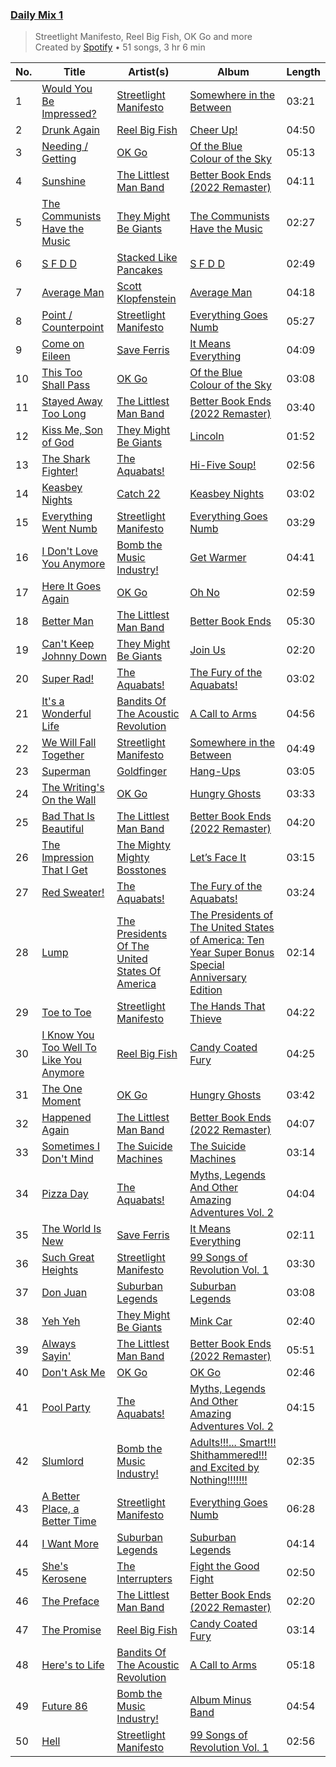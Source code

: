 ### [Daily Mix 1](https://open.spotify.com/playlist/37i9dQZF1E39Gzb56luQni)

> Streetlight Manifesto, Reel Big Fish, OK Go and more<br>
> Created by [Spotify](https://open.spotify.com/user/spotify) • 51 songs, 3 hr 6 min

| No. | Title | Artist(s) | Album | Length |
|---|---|---|---|---|
| 1 | [Would You Be Impressed?](https://open.spotify.com/track/53tGM1hwL54m0PQtQ420Np) | [Streetlight Manifesto](https://open.spotify.com/artist/1OKOTYGoCE2buxTYMegJp7) | [Somewhere in the Between](https://open.spotify.com/album/0uecz2X2V83TuxOwJv7mgg) | 03:21 |
| 2 | [Drunk Again](https://open.spotify.com/track/1SJ7iG7shJKXgM2jjHI5Bk) | [Reel Big Fish](https://open.spotify.com/artist/3bXhZFreBJF4QDUUiMmtZW) | [Cheer Up!](https://open.spotify.com/album/4NnZ9iFQA6jQFMySPjQCJQ) | 04:50 |
| 3 | [Needing / Getting](https://open.spotify.com/track/5dWUTX3wNkCpVT2ADvEJ7r) | [OK Go](https://open.spotify.com/artist/3hozsZ9hqNq7CoBGYNlFTz) | [Of the Blue Colour of the Sky](https://open.spotify.com/album/41VPP2i2Yrwe8bXs5NNpM9) | 05:13 |
| 4 | [Sunshine](https://open.spotify.com/track/62uPQAsVVxZ3YCBL5EqWmk) | [The Littlest Man Band](https://open.spotify.com/artist/17k3bJ9DcdzXwTIayHG0Xb) | [Better Book Ends (2022 Remaster)](https://open.spotify.com/album/5jXHOIFAi54m8CWRx78YXb) | 04:11 |
| 5 | [The Communists Have the Music](https://open.spotify.com/track/1FxKw2GFlIinh2m7jjied5) | [They Might Be Giants](https://open.spotify.com/artist/6zB02lwP6L6ZH32nggQiJT) | [The Communists Have the Music](https://open.spotify.com/album/2aZQBVva4VopWmzXj2uoKr) | 02:27 |
| 6 | [S F D D](https://open.spotify.com/track/1nGPbFuJ7HuAAzLpJzKRNN) | [Stacked Like Pancakes](https://open.spotify.com/artist/7Fk8bbugoEFZWgUvVoTBBp) | [S F D D](https://open.spotify.com/album/3pWAVCBJLTPqDLM9B6V7v3) | 02:49 |
| 7 | [Average Man](https://open.spotify.com/track/7jP2pI73ixvS6ErjXYttDX) | [Scott Klopfenstein](https://open.spotify.com/artist/17r9aOS0oRbAoGWdQ28Whl) | [Average Man](https://open.spotify.com/album/6RgK7JrOZ9PslQQ350A5Nj) | 04:18 |
| 8 | [Point / Counterpoint](https://open.spotify.com/track/1NM2qI63ylqg62yxpEvTXu) | [Streetlight Manifesto](https://open.spotify.com/artist/1OKOTYGoCE2buxTYMegJp7) | [Everything Goes Numb](https://open.spotify.com/album/5slTcrsJ9B8Q4q8rA135XE) | 05:27 |
| 9 | [Come on Eileen](https://open.spotify.com/track/4Z4xFENnvMnRDPpAx5wpaO) | [Save Ferris](https://open.spotify.com/artist/1PAi6SNPtaiFqTRiTfecFr) | [It Means Everything](https://open.spotify.com/album/1AiVqGWu6HcyLYuB0BMvcS) | 04:09 |
| 10 | [This Too Shall Pass](https://open.spotify.com/track/0OETmammlGosgW2SkaFeYl) | [OK Go](https://open.spotify.com/artist/3hozsZ9hqNq7CoBGYNlFTz) | [Of the Blue Colour of the Sky](https://open.spotify.com/album/41VPP2i2Yrwe8bXs5NNpM9) | 03:08 |
| 11 | [Stayed Away Too Long](https://open.spotify.com/track/6vYJu6M0k1qbBBwvEjW2yU) | [The Littlest Man Band](https://open.spotify.com/artist/17k3bJ9DcdzXwTIayHG0Xb) | [Better Book Ends (2022 Remaster)](https://open.spotify.com/album/5jXHOIFAi54m8CWRx78YXb) | 03:40 |
| 12 | [Kiss Me, Son of God](https://open.spotify.com/track/6y2cLmWkuM7u5By6ElBrla) | [They Might Be Giants](https://open.spotify.com/artist/6zB02lwP6L6ZH32nggQiJT) | [Lincoln](https://open.spotify.com/album/1D94ri7k6pTBK7tlRClSl7) | 01:52 |
| 13 | [The Shark Fighter!](https://open.spotify.com/track/06WArFWIZUt3WUk6E6PdIu) | [The Aquabats!](https://open.spotify.com/artist/0WgiEOrXlaXJGHKhkd9s4s) | [Hi-Five Soup!](https://open.spotify.com/album/4oIoAq7335NnAXRCoFwfij) | 02:56 |
| 14 | [Keasbey Nights](https://open.spotify.com/track/4XhzDUvgDIokNmvMtHsmOz) | [Catch 22](https://open.spotify.com/artist/1xgA0hENxpykh3AxlMBjlT) | [Keasbey Nights](https://open.spotify.com/album/2sFPd4EWqI4x6RsaeMqA8a) | 03:02 |
| 15 | [Everything Went Numb](https://open.spotify.com/track/0TZ1MAPCWb2jpaKzS5Muyz) | [Streetlight Manifesto](https://open.spotify.com/artist/1OKOTYGoCE2buxTYMegJp7) | [Everything Goes Numb](https://open.spotify.com/album/5slTcrsJ9B8Q4q8rA135XE) | 03:29 |
| 16 | [I Don't Love You Anymore](https://open.spotify.com/track/5jEerj0iPqRiud1nIouUoX) | [Bomb the Music Industry!](https://open.spotify.com/artist/7mmU5GuOoyxoBAgOZkSVj7) | [Get Warmer](https://open.spotify.com/album/3xT2PzWhSLBhJQi8hv98UF) | 04:41 |
| 17 | [Here It Goes Again](https://open.spotify.com/track/1pHP4JeQV9wDx87D6qH9hD) | [OK Go](https://open.spotify.com/artist/3hozsZ9hqNq7CoBGYNlFTz) | [Oh No](https://open.spotify.com/album/1qN6qh1gwgrYTCdSq21gov) | 02:59 |
| 18 | [Better Man](https://open.spotify.com/track/0up8GuQMgXiYzBPf7f9r2Z) | [The Littlest Man Band](https://open.spotify.com/artist/17k3bJ9DcdzXwTIayHG0Xb) | [Better Book Ends](https://open.spotify.com/album/7Bn62F4zy0OytXDCPj6sgU) | 05:30 |
| 19 | [Can't Keep Johnny Down](https://open.spotify.com/track/19Fag1GI04Iq0nTKniNbIW) | [They Might Be Giants](https://open.spotify.com/artist/6zB02lwP6L6ZH32nggQiJT) | [Join Us](https://open.spotify.com/album/69HFkyVMVy1b2aRLYBHG0i) | 02:20 |
| 20 | [Super Rad!](https://open.spotify.com/track/0wZuFLzQhVAJU9JSmdixTE) | [The Aquabats!](https://open.spotify.com/artist/0WgiEOrXlaXJGHKhkd9s4s) | [The Fury of the Aquabats!](https://open.spotify.com/album/3ytuNr6VyEkILS2PG14LCM) | 03:02 |
| 21 | [It's a Wonderful Life](https://open.spotify.com/track/24r88lIDWrneCKvqRsCQt3) | [Bandits Of The Acoustic Revolution](https://open.spotify.com/artist/3aH99kuvOtHmg0XvQe7t8i) | [A Call to Arms](https://open.spotify.com/album/0C70nQsr5BRv8Ih8GWgePr) | 04:56 |
| 22 | [We Will Fall Together](https://open.spotify.com/track/0plo6KjgjTcRhj7Fn8oemk) | [Streetlight Manifesto](https://open.spotify.com/artist/1OKOTYGoCE2buxTYMegJp7) | [Somewhere in the Between](https://open.spotify.com/album/0uecz2X2V83TuxOwJv7mgg) | 04:49 |
| 23 | [Superman](https://open.spotify.com/track/4X3qGigyU6ARi3HP4lWD95) | [Goldfinger](https://open.spotify.com/artist/7sVQKNtdP2NylxMgbNOJMM) | [Hang-Ups](https://open.spotify.com/album/3htGAnJ90pQHse0tRzxC56) | 03:05 |
| 24 | [The Writing's On the Wall](https://open.spotify.com/track/1wZmVSow4TXXUZ3ETTGgnC) | [OK Go](https://open.spotify.com/artist/3hozsZ9hqNq7CoBGYNlFTz) | [Hungry Ghosts](https://open.spotify.com/album/6OEqHmIjxByhkQjjxuIBBL) | 03:33 |
| 25 | [Bad That Is Beautiful](https://open.spotify.com/track/4KEdKZJYcavCaDM9ckqBV9) | [The Littlest Man Band](https://open.spotify.com/artist/17k3bJ9DcdzXwTIayHG0Xb) | [Better Book Ends (2022 Remaster)](https://open.spotify.com/album/5jXHOIFAi54m8CWRx78YXb) | 04:20 |
| 26 | [The Impression That I Get](https://open.spotify.com/track/3a3EDrWejkryzeGFkPypOR) | [The Mighty Mighty Bosstones](https://open.spotify.com/artist/5uYXMC13cIUulobh204QuK) | [Let’s Face It](https://open.spotify.com/album/5Q9CP8RlnRY3MfcRliWj6r) | 03:15 |
| 27 | [Red Sweater!](https://open.spotify.com/track/0Y8fbluovKLcqInFvrxhMJ) | [The Aquabats!](https://open.spotify.com/artist/0WgiEOrXlaXJGHKhkd9s4s) | [The Fury of the Aquabats!](https://open.spotify.com/album/3ytuNr6VyEkILS2PG14LCM) | 03:24 |
| 28 | [Lump](https://open.spotify.com/track/02ZdZqhpfrPnxwyakXgxB8) | [The Presidents Of The United States Of America](https://open.spotify.com/artist/1lZvg4fNAqHoj6I9N8naBM) | [The Presidents of The United States of America: Ten Year Super Bonus Special Anniversary Edition](https://open.spotify.com/album/7qh8188T5LB7bdCBlk6SO1) | 02:14 |
| 29 | [Toe to Toe](https://open.spotify.com/track/4dBD086ylvQIRSQQvOoZSk) | [Streetlight Manifesto](https://open.spotify.com/artist/1OKOTYGoCE2buxTYMegJp7) | [The Hands That Thieve](https://open.spotify.com/album/3sZ300pdz8v0l1Jd4NFQbY) | 04:22 |
| 30 | [I Know You Too Well To Like You Anymore](https://open.spotify.com/track/7uCjVF14odFH1uCLy07q7c) | [Reel Big Fish](https://open.spotify.com/artist/3bXhZFreBJF4QDUUiMmtZW) | [Candy Coated Fury](https://open.spotify.com/album/4JKiophx9BicFeOP2hWFDJ) | 04:25 |
| 31 | [The One Moment](https://open.spotify.com/track/5wzzFDB2zMqjtUiw1u07ui) | [OK Go](https://open.spotify.com/artist/3hozsZ9hqNq7CoBGYNlFTz) | [Hungry Ghosts](https://open.spotify.com/album/6OEqHmIjxByhkQjjxuIBBL) | 03:42 |
| 32 | [Happened Again](https://open.spotify.com/track/7KZkIFXsEw7K1Li2qcGwqV) | [The Littlest Man Band](https://open.spotify.com/artist/17k3bJ9DcdzXwTIayHG0Xb) | [Better Book Ends (2022 Remaster)](https://open.spotify.com/album/5jXHOIFAi54m8CWRx78YXb) | 04:07 |
| 33 | [Sometimes I Don't Mind](https://open.spotify.com/track/0EUa4rfZOSr7CyX7NCMwzw) | [The Suicide Machines](https://open.spotify.com/artist/31v7ijnAMVL9V7Uzr1sFcI) | [The Suicide Machines](https://open.spotify.com/album/6Ai24Lo0hWZXWl6xwwgx4k) | 03:14 |
| 34 | [Pizza Day](https://open.spotify.com/track/4Mhnef8QspzKg6C6ya0pMO) | [The Aquabats!](https://open.spotify.com/artist/0WgiEOrXlaXJGHKhkd9s4s) | [Myths, Legends And Other Amazing Adventures Vol. 2](https://open.spotify.com/album/0KPmkUkjGOSYta4AJM1SwJ) | 04:04 |
| 35 | [The World Is New](https://open.spotify.com/track/75NQydSjbz14rmt6j2UaMz) | [Save Ferris](https://open.spotify.com/artist/1PAi6SNPtaiFqTRiTfecFr) | [It Means Everything](https://open.spotify.com/album/1AiVqGWu6HcyLYuB0BMvcS) | 02:11 |
| 36 | [Such Great Heights](https://open.spotify.com/track/2D0rl6TnBNkiTvB3rRtm22) | [Streetlight Manifesto](https://open.spotify.com/artist/1OKOTYGoCE2buxTYMegJp7) | [99 Songs of Revolution Vol. 1](https://open.spotify.com/album/38HGFXuY2NjAgKC9qr8Bya) | 03:30 |
| 37 | [Don Juan](https://open.spotify.com/track/0niqRTESSSLWPiMZSzdwhB) | [Suburban Legends](https://open.spotify.com/artist/3HajGyV6aBMuSobQf1xbNY) | [Suburban Legends](https://open.spotify.com/album/370c5inocb6y8PxHe0Y15d) | 03:08 |
| 38 | [Yeh Yeh](https://open.spotify.com/track/3I1R501QZxedpBkmD6LGmv) | [They Might Be Giants](https://open.spotify.com/artist/6zB02lwP6L6ZH32nggQiJT) | [Mink Car](https://open.spotify.com/album/6irRPdmPps1PLwiA8qPans) | 02:40 |
| 39 | [Always Sayin'](https://open.spotify.com/track/2jNlnPN6azuP8ZdkH3t9WE) | [The Littlest Man Band](https://open.spotify.com/artist/17k3bJ9DcdzXwTIayHG0Xb) | [Better Book Ends (2022 Remaster)](https://open.spotify.com/album/5jXHOIFAi54m8CWRx78YXb) | 05:51 |
| 40 | [Don't Ask Me](https://open.spotify.com/track/7k9a8FqJc388u1qKDSEVPE) | [OK Go](https://open.spotify.com/artist/3hozsZ9hqNq7CoBGYNlFTz) | [OK Go](https://open.spotify.com/album/0pkXh1gRCwOAWbTuMdStyZ) | 02:46 |
| 41 | [Pool Party](https://open.spotify.com/track/1ORFX0Ydw9aLcDVo4vHg2n) | [The Aquabats!](https://open.spotify.com/artist/0WgiEOrXlaXJGHKhkd9s4s) | [Myths, Legends And Other Amazing Adventures Vol. 2](https://open.spotify.com/album/0KPmkUkjGOSYta4AJM1SwJ) | 04:15 |
| 42 | [Slumlord](https://open.spotify.com/track/2VZJ0n2mYCfHIfcOKZ49U6) | [Bomb the Music Industry!](https://open.spotify.com/artist/7mmU5GuOoyxoBAgOZkSVj7) | [Adults!!!... Smart!!! Shithammered!!! and Excited by Nothing!!!!!!!](https://open.spotify.com/album/5fMVIwR3w08f6QoaPR2h7u) | 02:35 |
| 43 | [A Better Place, a Better Time](https://open.spotify.com/track/4LqxQzP3F0EXf00M58URik) | [Streetlight Manifesto](https://open.spotify.com/artist/1OKOTYGoCE2buxTYMegJp7) | [Everything Goes Numb](https://open.spotify.com/album/5slTcrsJ9B8Q4q8rA135XE) | 06:28 |
| 44 | [I Want More](https://open.spotify.com/track/43bWhP6KugBHVRLlLSUVwx) | [Suburban Legends](https://open.spotify.com/artist/3HajGyV6aBMuSobQf1xbNY) | [Suburban Legends](https://open.spotify.com/album/370c5inocb6y8PxHe0Y15d) | 04:14 |
| 45 | [She's Kerosene](https://open.spotify.com/track/60FJeNTK5edr72G2xtCWuP) | [The Interrupters](https://open.spotify.com/artist/25Maank76ry2Tmbi2Ql1SF) | [Fight the Good Fight](https://open.spotify.com/album/6AoWkAFBSNlX63z1fJVNIL) | 02:50 |
| 46 | [The Preface](https://open.spotify.com/track/4pFNTdUl2n2D2Eo01sjw8E) | [The Littlest Man Band](https://open.spotify.com/artist/17k3bJ9DcdzXwTIayHG0Xb) | [Better Book Ends (2022 Remaster)](https://open.spotify.com/album/5jXHOIFAi54m8CWRx78YXb) | 02:20 |
| 47 | [The Promise](https://open.spotify.com/track/4D8j0lVDkHeCP5yjZQH8Me) | [Reel Big Fish](https://open.spotify.com/artist/3bXhZFreBJF4QDUUiMmtZW) | [Candy Coated Fury](https://open.spotify.com/album/72eMAJyqlTHKt8onRAZPVO) | 03:14 |
| 48 | [Here's to Life](https://open.spotify.com/track/5FpYn2cOxRqf7XaqmUoisG) | [Bandits Of The Acoustic Revolution](https://open.spotify.com/artist/3aH99kuvOtHmg0XvQe7t8i) | [A Call to Arms](https://open.spotify.com/album/0C70nQsr5BRv8Ih8GWgePr) | 05:18 |
| 49 | [Future 86](https://open.spotify.com/track/0JoE0VWGYVRj1aSc7fZMDw) | [Bomb the Music Industry!](https://open.spotify.com/artist/7mmU5GuOoyxoBAgOZkSVj7) | [Album Minus Band](https://open.spotify.com/album/4e0LiYXhvDhgfyLlfVkZii) | 04:54 |
| 50 | [Hell](https://open.spotify.com/track/0UEOu38qsODKShCCl73Wpd) | [Streetlight Manifesto](https://open.spotify.com/artist/1OKOTYGoCE2buxTYMegJp7) | [99 Songs of Revolution Vol. 1](https://open.spotify.com/album/38HGFXuY2NjAgKC9qr8Bya) | 02:56 |
